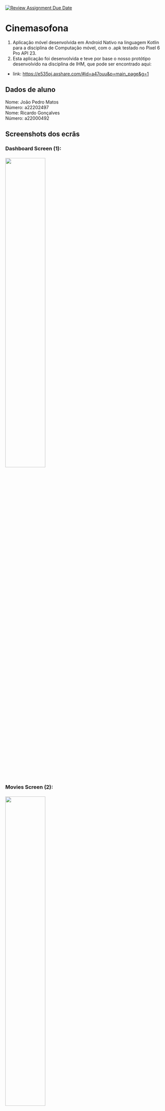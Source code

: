 [![Review Assignment Due Date](https://classroom.github.com/assets/deadline-readme-button-24ddc0f5d75046c5622901739e7c5dd533143b0c8e959d652212380cedb1ea36.svg)](https://classroom.github.com/a/3TAzxFga)
# Cinemasofona
1. Aplicação móvel desenvolvida em Android Nativo na linguagem Kotlin para a disciplina de 
Computação móvel, com o .apk testado no Pixel 6 Pro API 23.
2. Esta aplicação foi desenvolvida e teve por base o nosso protótipo desenvolvido na disciplina de
IHM, que pode ser encontrado aqui:
 * link: https://e535pj.axshare.com/#id=a47ouu&p=main_page&g=1

## Dados de aluno

Nome: João Pedro Matos <br />
Número: a22202497<br />
Nome: Ricardo Gonçalves <br />
Número: a22000492<br />


## Screenshots dos ecrãs

### Dashboard Screen (1): <br> <br> <img src="images/Screenshot_dashboard.png" height="50%" width="50%">
### Movies Screen (2): <br> <br> <img src="images/Screenshot_movies.png" height="50%" width="50%">
### Movie Register Screen (1): <br> <br> <img src="images/Screenshot_register1.png" height="50%" width="50%">
### Movie Register Screen (2): <br> <br> <img src="images/Screenshot_register2.png" height="50%" width="50%">
### Movie Register Screen (3): <br> <br> <img src="images/Screenshot_register3.png" height="50%" width="50%">
### Details Screen (1): <br> <br> <img src="images/Screenshot_details_1.png" height="50%" width="50%">
### Details Screen (2): <br> <br> <img src="images/Screenshot_details_2.png" height="50%" width="50%">
### Details Screen (3): <br> <br> <img src="images/Screenshot_details3.png" height="50%" width="50%">
### Share (1): <br> <br> <img src="images/Screenshot_share1.png" height="50%" width="50%">
### Share (2): <br> <br> <img src="images/Screenshot_share2.png" height="50%" width="50%">
### Voice (1): <br> <br> <img src="images/Screenshot_voice.png" height="50%" width="50%">

## Nomes dos filmes em hardcoded (movies.json)
* The Shawshank Redemption
* The Godfather
* The Dark Knight
* Schindler's List
* The Lord of the Rings: The Return of the King

## Funcionalidades
### Table: <br> <br> <img src="images/table.png">

Das funcionalidades mencionadas na tabela anterior, foram implementadas todas excepto a rotação da lista de filmes.


## Idiomas (Multi-language)
* Inglês (default)
<br> <br> <img src="images/Screenshot_register1.png" height="50%" width="50%">
* Português
<br> <br> <img src="images/Screenshot_language1.png" height="50%" width="50%">
* Espanhol
<br> <br> <img src="images/Screenshot_language2.png" height="50%" width="50%">


## Autoavaliação
Nota: 18 valores

## Classes e atributos
**Classe Movie:**
 -Atributos:
    * id - Int,
    * name - String,
    * photo - String,
    * genre - String,
    * synopsis - String,
    * releaseDate - String,
    * imdbRating - Double,
    * imdbLink - String;
  -Métodos:
    * getId() - Int,
    * getName() - String,
    * getGenre() - String,
    * getSynopsis() - String,
    * getReleaseDateString() - String,
    * getImdbRating() - Double,
    * getReleaseDate() - Date,
    * getImdbLink() - String;

**Classe MovieRegistry:**
  -Atributos:
    * movieId - Int,
    * cinema - String,
    * rate - Int,
    * seen - String,
    * observations - String,
    * images - List<Uri>;
  -Métodos:
    * getMovieId() - Int,
    * getCinema() - String,
    * getRate() - Int,
    * getSeen() - String,
    * getObservations() - String,
    * getImages() - List<Uri>;

**Classe History:**
  -Atributos:
    * registryList - List<MovieRegistry>;
  -Métodos:
    * loadMovies() - List<Movie>,
    * getMovieById() - Movie?,
    * getMovieByName() - Movie?,
    * getRegistryByMovieId() - MovieRegistry?,
    * saveRegistry() - void,
    * top5ImdbMovies() - List<Movie>,
    * top5BestRatedMovies() - List<Movie>,
    * top5LastSeenMovies() - List<Movie>;

## Referências
Para as funcionalidades que não foram dadas em aula utilizámos apenas o ChatGPT. 

![ChatGPT - Clear Form](https://i.gyazo.com/73a2b2d49ee2099e9135e74d0aaedb12.png)

![ChatGPT - Diaglo com countdown](https://i.gyazo.com/37c4936af2f9b5a3a33aa750b743a130.png)

![ChatGPT - Params em strings](https://i.gyazo.com/f417b7226169514d0e5fd8407063d1a5.png)

![ChatGPT - Delete de imagens](https://i.gyazo.com/ae55c5adf028689739d7e07f5d806b1d.png)

![ChatGPT - Upload de imagens 1](https://i.gyazo.com/8e6ce940ac26436444c86e919a335b69.png)

![ChatGPT - Upload de imagens 2](https://i.gyazo.com/fe3a2b747457249dac840f44ec9d59ef.png)

![ChatGPT - Upload de imagens 3](https://i.gyazo.com/7fb75ee511a673a5a18041545e1e1575.png)

![ChatGPT - Hint em itálico](https://i.gyazo.com/a6b4624de2e42056f0f681ea632488a7.png)

![ChatGPT - Ler JSON](https://i.gyazo.com/a30d33eeb79c97b4d1440ef531b3b90e.png)